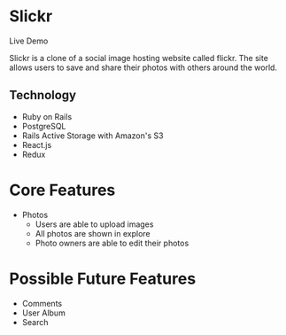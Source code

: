 # Slickr
Live Demo

Slickr is a clone of a social image hosting website called flickr. The site allows users to save and share their photos with others around the world.

## Technology
* Ruby on Rails
* PostgreSQL
* Rails Active Storage with Amazon's S3
* React.js
* Redux

# Core Features

* Photos
  * Users are able to upload images
  * All photos are shown in explore
  * Photo owners are able to edit their photos

# Possible Future Features
* Comments
* User Album
* Search
